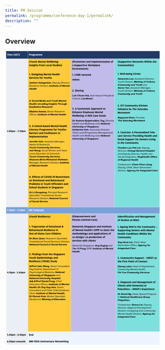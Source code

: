 ```yaml
---
title: PM Session
permalink: /programme/conference-day-1/permalink/
description: ""
---
```

## Overview
![](/images/day1_pm.png)